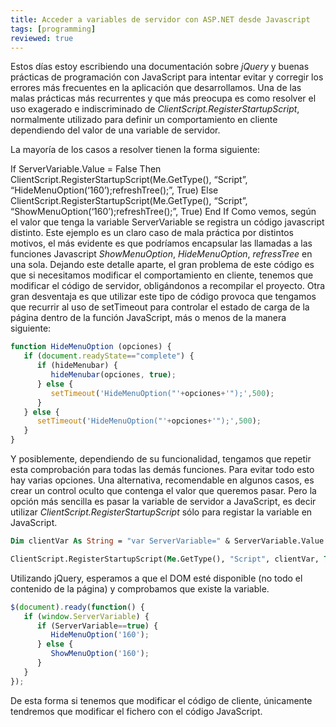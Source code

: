 ```yaml
---
title: Acceder a variables de servidor con ASP.NET desde Javascript
tags: [programming]
reviewed: true
---
```

Estos días estoy escribiendo una documentación sobre _jQuery_ y buenas prácticas de programación con JavaScript para intentar evitar y corregir los errores más frecuentes en la aplicación que desarrollamos. Una de las malas prácticas más recurrentes y que más preocupa es como resolver el uso exagerado e indiscriminado de _ClientScript.RegisterStartupScript_, normalmente utilizado para definir un comportamiento en cliente dependiendo del valor de una variable de servidor.

La mayoría de los casos a resolver tienen la forma siguiente:

If ServerVariable.Value = False Then ClientScript.RegisterStartupScript(Me.GetType(), “Script”, “HideMenuOption(‘160’);refreshTree();”, True) Else ClientScript.RegisterStartupScript(Me.GetType(), “Script”, “ShowMenuOption(‘160’);refreshTree();”, True) End If </pre> Como vemos, según el valor que tenga la variable ServerVariable se registra un código javascript distinto. Este ejemplo es un claro caso de mala práctica por distintos motivos, el más evidente es que podríamos encapsular las llamadas a las funciones Javascript _ShowMenuOption_, _HideMenuOption_, _refressTree_ en una sola. Dejando este detalle aparte, el gran problema de este código es que si necesitamos modificar el comportamiento en cliente, tenemos que modificar el código de servidor, obligándonos a recompilar el proyecto. Otra gran desventaja es que utilizar este tipo de código provoca que tengamos que recurrir al uso de setTimeout para controlar el estado de carga de la página dentro de la función JavaScript, más o menos de la manera siguiente:

```js
function HideMenuOption (opciones) {
   if (document.readyState=="complete") {
      if (hideMenubar) {
         hideMenubar(opciones, true);
      } else {
         setTimeout('HideMenuOption("'+opciones+'");',500);
      }
   } else {
      setTimeout('HideMenuOption("'+opciones+'");',500);
   }
} 
```

Y posiblemente, dependiendo de su funcionalidad, tengamos que repetir esta comprobación para todas las demás funciones. Para evitar todo esto hay varias opciones. Una alternativa, recomendable en algunos casos, es crear un control oculto que contenga el valor que queremos pasar. Pero la opción más sencilla es pasar la variable de servidor a JavaScript, es decir utilizar _ClientScript.RegisterStartupScript_ sólo para registar la variable en JavaScript.

```vb
Dim clientVar As String = "var ServerVariable=" & ServerVariable.Value

ClientScript.RegisterStartupScript(Me.GetType(), "Script", clientVar, True)
```

Utilizando jQuery, esperamos a que el DOM esté disponible (no todo el contenido de la página) y comprobamos que existe la variable.

```js
$(document).ready(function() {
   if (window.ServerVariable) {
      if (ServerVariable==true) {
         HideMenuOption('160');
      } else {
         ShowMenuOption('160');
      }
   }
}); 
```

De esta forma si tenemos que modificar el código de cliente, únicamente tendremos que modificar el fichero con el código JavaScript.

